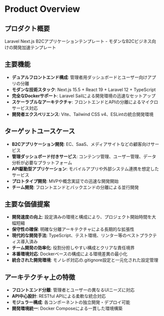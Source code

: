 # Product Overview

## プロダクト概要
Laravel Next.js B2Cアプリケーションテンプレート - モダンなB2Cビジネス向けの開発加速テンプレート

## 主要機能
- **デュアルフロントエンド構成**: 管理者用ダッシュボードとユーザー向けアプリの分離
- **モダンな技術スタック**: Next.js 15.5 + React 19 + Laravel 12 + TypeScript
- **完全なDockerサポート**: Laravel Sailによる開発環境の迅速なセットアップ
- **スケーラブルなアーキテクチャ**: フロントエンドとAPIの分離によるマイクロサービス対応
- **開発者エクスペリエンス**: Vite、Tailwind CSS v4、ESLintの統合開発環境

## ターゲットユースケース
- **B2Cアプリケーション開発**: EC、SaaS、メディアサイトなどの顧客向けサービス
- **管理ダッシュボード付きサービス**: コンテンツ管理、ユーザー管理、データ分析が必要なプラットフォーム
- **API駆動型アプリケーション**: モバイルアプリや外部システム連携を想定したサービス
- **プロトタイプ開発**: MVPや概念実証での迅速な開発開始
- **チーム開発**: フロントエンドとバックエンドの分離による並行開発

## 主要な価値提案
- **開発速度の向上**: 設定済みの環境と構成により、プロジェクト開始時間を大幅短縮
- **保守性の確保**: 明確な分離アーキテクチャによる長期的な拡張性
- **現代的な開発手法**: TypeScript、テスト環境、リンター等のベストプラクティス導入済み
- **チーム開発の効率化**: 役割分担しやすい構成とクリアな責任境界
- **本番環境対応**: Dockerベースの構成による環境差異の最小化
- **統合された開発環境**: モノレポ対応の.gitignore設定と一元化された設定管理

## アーキテクチャ上の特徴
- **フロントエンド分離**: 管理者とユーザーの異なるUIニーズに対応
- **API中心設計**: RESTful APIによる柔軟な統合対応
- **モジュラー構成**: 各コンポーネントの独立開発・デプロイ可能
- **開発環境統一**: Docker Composeによる一貫した環境構築